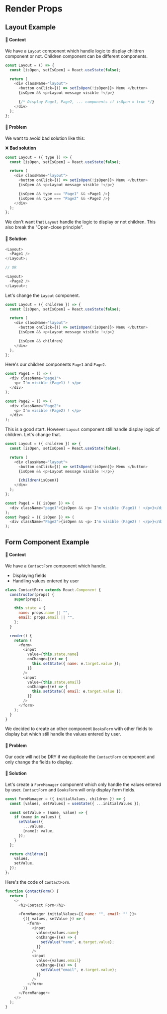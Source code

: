 # Render Props

## Layout Example

#### 📘 Context

We have a `Layout` component which handle logic to display children component or not.
Children component can be different components.

```js
const Layout = () => {
  const [isOpen, setIsOpen] = React.useState(false);

  return (
    <div className="layout">
      <button onClick={() => setIsOpen(!isOpen)}> Menu </button>
      {isOpen && <p>Layout message visible !</p>}

      {/* Display Page1, Page2, ... components if isOpen = true */}
    </div>
  );
};
```

#### 📌 Problem

We want to avoid bad solution like this:

❌ **Bad solution**

```js
const Layout = ({ type }) => {
  const [isOpen, setIsOpen] = React.useState(false);

  return (
    <div className="layout">
      <button onClick={() => setIsOpen(!isOpen)}> Menu </button>
      {isOpen && <p>Layout message visible !</p>}

      {isOpen && type === "Page1" && <Page1 />}
      {isOpen && type === "Page2" && <Page2 />}
    </div>
  );
};
```

We don't want that `Layout` handle the logic to display or not children.
This also break the "Open-close principle".

#### 🔑 Solution

```js
<Layout>
  <Page1 />
</Layout>;

// OR

<Layout>
  <Page2 />
</Layout>;
```

Let's change the `Layout` component.

```js
const Layout = ({ children }) => {
  const [isOpen, setIsOpen] = React.useState(false);

  return (
    <div className="layout">
      <button onClick={() => setIsOpen(!isOpen)}> Menu </button>
      {isOpen && <p>Layout message visible !</p>}

      {isOpen && children}
    </div>
  );
};
```

Here's our children components `Page1` and `Page2`.

```js
const Page1 = () => (
  <div className="page1">
    <p> I'm visible (Page1) ! </p>
  </div>
);

const Page2 = () => (
  <div className="Page2">
    <p> I'm visible (Page2) ! </p>
  </div>
);
```

This is a good start. However `Layout` component still handle display logic of children.
Let's change that.

```js
const Layout = ({ children }) => {
  const [isOpen, setIsOpen] = React.useState(false);

  return (
    <div className="layout">
      <button onClick={() => setIsOpen(!isOpen)}> Menu </button>
      {isOpen && <p>Layout message visible !</p>}

      {children(isOpen)}
    </div>
  );
};

const Page1 = ({ isOpen }) => (
  <div className="page1">{isOpen && <p> I'm visible (Page1) ! </p>}</div>
);
const Page2 = ({ isOpen }) => (
  <div className="Page2">{isOpen && <p> I'm visible (Page2) ! </p>}</div>
);
```

## Form Component Example

#### 📘 Context

We have a `ContactForm` component which handle.

- Displaying fields
- Handling values entered by user

```js
class ContactForm extends React.Component {
  constructor(props) {
    super(props);

    this.state = {
      name: props.name || "",
      email: props.email || "",
    };
  }

  render() {
    return (
      <form>
        <input
          value={this.state.name}
          onChange={(e) => {
            this.setState({ name: e.target.value });
          }}
        />
        <input
          value={this.state.email}
          onChange={(e) => {
            this.setState({ email: e.target.value });
          }}
        />
      </form>
    );
  }
}
```

We decided to create an other component `BooksForm` with other fields to display but which still handle the values entered by user.

#### 📌 Problem

Our code will not be DRY if we duplicate the `ContactForm` component and only change the fields to display.

#### 🔑 Solution

Let's create a `FormManager` component which only handle the values entered by user.
`ContactForm` and `BooksForm` will only display form fields.

```js
const FormManager = ({ initialValues, children }) => {
  const [values, setValues] = useState({ ...initialValues });

  const setValue = (name, value) => {
    if (name in values) {
      setValues({
        ...values,
        [name]: value,
      });
    }
  };

  return children({
    values,
    setValue,
  });
};
```

Here's the code of `ContactForm`.

```js
function ContactForm() {
  return (
    <>
      <h1>Contact Form</h1>

      <FormManager initialValues={{ name: "", email: "" }}>
        {({ values, setValue }) => (
          <form>
            <input
              value={values.name}
              onChange={(e) => {
                setValue("name", e.target.value);
              }}
            />
            <input
              value={values.email}
              onChange={(e) => {
                setValue("email", e.target.value);
              }}
            />
          </form>
        )}
      </FormManager>
    </>
  );
}
```
